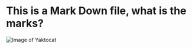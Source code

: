 # This is a Mark Down file, what is the marks?
![Image of Yaktocat](https://octodex.github.com/images/yaktocat.png)
